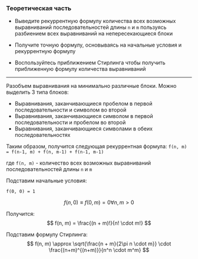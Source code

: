 ### Теоретическая часть

* Выведите рекуррентную формулу количества всех возможных 
выравниваний последовательностей длины `n` и `m` пользуясь 
разбиением всех выравниваний на непересекающиеся 
блоки

* Получите точную формулу, основываясь на начальные условия и 
рекуррентную формулу

* Воспользуйтесь приближением Стирлинга чтобы получить 
приближенную формулу количества выравниваний

---

Разобъем выравнивания на минимально различные блоки. Можно выделить 3 типа блоков:

* Выравнивания, заканчивающиеся пробелом в первой последовательности и символом во второй
* Выравнивания, заканчивающиеся символом в первой последовательности и пробелом во второй
* Выравнивания, заканчивающиеся символами в обеих последовательностях

Таким образом, получится следующая рекуррентная формула:
```f(n, m) = f(n-1, m) + f(n, m-1) + f(n-1, m-1)```

где ```f(n, m)``` - количество всех возможных выравниваний последовательностей длины `n` и `m`



Подставим начальные условия:

``` f(0, 0) = 1 ```

$$ f(n, 0) \equiv f(0, m) = 0 \forall n, m > 0 $$

Получится:
$$ f(n, m) = \frac{(n + m)!}{n! \cdot m!} $$

Подставим формулу Стирлинга:
$$ f(n, m) \approx \sqrt{\frac{n + m}{2\pi n \cdot m}} \cdot \frac{(n+m)^{(n+m)}}{n^n \cdot m^m} $$

